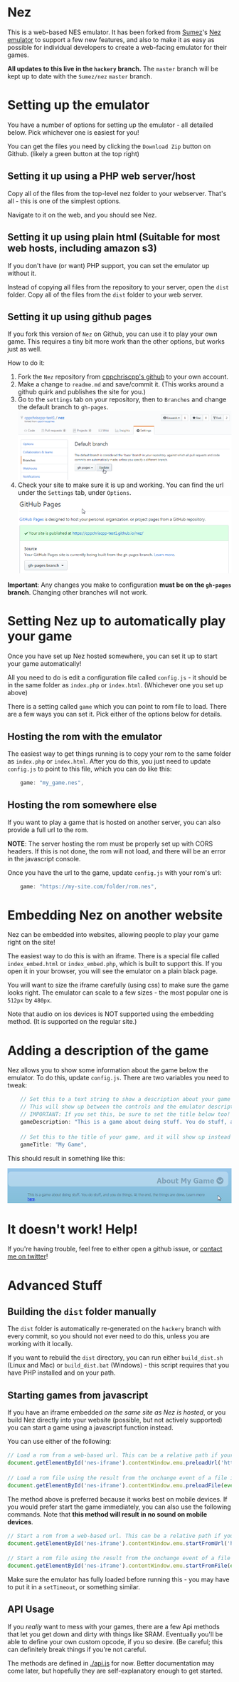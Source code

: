 # Nez
This is a web-based NES emulator. It has been forked from 
<a href="https://github.com/sumez">Sumez</a>'s 
<a href="https://github.com/sumez/nez">Nez emulator</a> to support a few new features, and also to make it as easy 
as possible for individual developers to create a web-facing emulator for their games.

**All updates to this live in the `hackery` branch.** 
The `master` branch will be kept up to date with the `Sumez/nez` `master` branch.

# Setting up the emulator

You have a number of options for setting up the emulator - all detailed below. 
Pick whichever one is easiest for you!

You can get the files you need by clicking the `Download Zip` button on Github. (likely a green button at the top right)

## Setting it up using a PHP web server/host

 Copy all of the files from the top-level nez folder to your webserver. That's all - this is one of the simplest 
 options.

 Navigate to it on the web, and you should see Nez.
 
## Setting it up using plain html (Suitable for most web hosts, including amazon s3)

If you don't have (or want) PHP support, you can set the emulator up without it.

Instead of copying all files from the repository to your server, open the `dist` 
folder. Copy all of the files from the `dist` folder to your web server. 

## Setting it up using github pages

If you fork this version of `Nez` on Github, you can use it to play your own game. This requires a tiny bit more
work than the other options, but works just as well.

How to do it: 
1. Fork the `Nez` repository from [cppchriscpp's github](https://github.com/cppchriscpp/nez) to your own account.
2. Make a change to `readme.md` and save/commit it. (This works around a github quirk and publishes the site for you.)
3. Go to the `settings` tab on your repository, then to `Branches` and change the default branch to `gh-pages`. 
   ![context](./docs/gh_branches.png)
4. Check your site to make sure it is up and working. You can find the url under the `Settings` tab, under `Options`.
   ![context2](./docs/gh_site.png)

**Important**: Any changes you make to configuration **must be on the `gh-pages` branch**. 
Changing other branches will not work.

# Setting Nez up to automatically play your game

Once you have set up Nez hosted somewhere, you can set it up to start your game automatically!

All you need to do is edit a configuration file called `config.js` - it should be in the same folder as `index.php` or
`index.html`. (Whichever one you set up above) 

There is a setting called `game` which you can point to rom file to load. There are a few ways you can set it. Pick
either of the options below for details.

## Hosting the rom with the emulator

The easiest way to get things running is to copy your rom to the same folder as `index.php` or `index.html`. After you
do this, you just need to update `config.js` to point to this file, which you can do like this:

```javascript
    game: "my_game.nes",
```

## Hosting the rom somewhere else

If you want to play a game that is hosted on another server, you can also provide a full url to the rom. 

<strong>NOTE</strong>: The server hosting the rom must be properly set up with CORS headers. If this is not done, the
rom will not load, and there will be an error in the javascript console.

Once you have the url to the game, update `config.js` with your rom's url:

```javascript
    game: "https://my-site.com/folder/rom.nes",
```

# Embedding Nez on another website

Nez can be embedded into websites, allowing people to play your game right on the site! 

The easiest way to do this is with an iframe. There is a special file called `index_embed.html` or `index_embed.php`,
which is built to support this. If you open it in your browser, you will see the emulator on a plain black page.

You will want to size the iframe carefully (using css) to make sure the game looks right. The emulator can scale 
to a few sizes - the most popular one is `512px` by `480px`. 

Note that audio on ios devices is NOT supported using the embedding method. (It is supported on the regular site.)

# Adding a description of the game

Nez allows you to show some information about the game below the emulator. To do
this, update `config.js`. There are two variables you need to tweak: 

```javascript
    // Set this to a text string to show a description about your game (not shown in embedded view)
    // This will show up between the controls and the emulator description. Html is supported!
    // IMPORTANT: If you set this, be sure to set the title below too!
    gameDescription: "This is a game about doing stuff. You do stuff, and you do things. At the end, the things are done. Learn more <a href=\"http://mywebsite.com\">here</a>.",

    // Set this to the title of your game, and it will show up instead of the words "This Game" in the description area.
    gameTitle: "My Game",
```

This should result in something like this:

![game description](./docs/about_game.png)

# It doesn't work! Help!

If you're having trouble, feel free to either open a github issue, or 
[contact me on twitter](https://twitter.com/cppchriscpp)!

# Advanced Stuff

## Building the `dist` folder manually

The `dist` folder is automatically re-generated on the `hackery` branch with every commit, so you should not ever need
to do this, unless you are working with it locally.

If you want to rebuild the `dist` directory, you can run either `build_dist.sh` (Linux and Mac) or 
`build_dist.bat` (Windows) - this script requires that you have PHP installed and on your path. 

## Starting games from javascript

If you have an iframe embedded _on the same site as Nez is hosted_, or you build Nez directly into your website 
(possible, but not actively supported) you can start a game using a javascript function instead.

You can use either of the following: 

```javascript
// Load a rom from a web-based url. This can be a relative path if your game is on the same server.
document.getElementById('nes-iframe').contentWindow.emu.preloadUrl('https://website.com/rom.nes');

// Load a rom file using the result from the onchange event of a file input
document.getElementById('nes-iframe').contentWindow.emu.preloadFile(event.files[0]);
```

The method above is preferred because it works best on mobile devices. If you would prefer start the game immediately,
you can also use the following commands. Note that **this method will result in no sound on mobile devices**.

```javascript
// Start a rom from a web-based url. This can be a relative path if your game is on the same server.
document.getElementById('nes-iframe').contentWindow.emu.startFromUrl('https://website.com/rom.nes');

// Start a rom file using the result from the onchange event of a file input
document.getElementById('nes-iframe').contentWindow.emu.startFromFile(event.files[0]);
```

Make sure the emulator has fully loaded before running this - you may have to put it in a `setTimeout`, or something
similar. 

## API Usage

If you _really_ want to mess with your games, there are a few Api methods that let you get
down and dirty with things like SRAM. Eventually you'll be able to define your own custom
opcode, if you so desire. (Be careful; this can definitely break things if you're not
careful.

The methods are defined in [./api.js](./api.js) for now. Better documentation may come
later, but hopefully they are self-explanatory enough to get started.